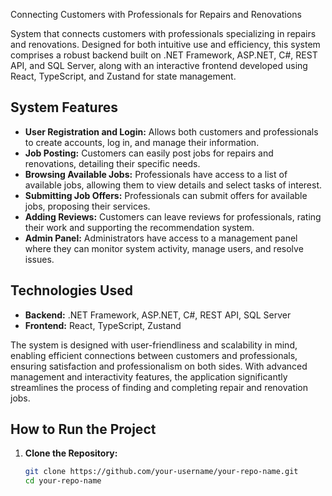 Connecting Customers with Professionals for Repairs and Renovations

System that connects customers with professionals specializing in repairs and renovations. Designed for both intuitive use and efficiency, this system comprises a robust backend built on .NET Framework, ASP.NET, C#, REST API, and SQL Server, along with an interactive frontend developed using React, TypeScript, and Zustand for state management.

## System Features

- **User Registration and Login:** Allows both customers and professionals to create accounts, log in, and manage their information.
- **Job Posting:** Customers can easily post jobs for repairs and renovations, detailing their specific needs.
- **Browsing Available Jobs:** Professionals have access to a list of available jobs, allowing them to view details and select tasks of interest.
- **Submitting Job Offers:** Professionals can submit offers for available jobs, proposing their services.
- **Adding Reviews:** Customers can leave reviews for professionals, rating their work and supporting the recommendation system.
- **Admin Panel:** Administrators have access to a management panel where they can monitor system activity, manage users, and resolve issues.

## Technologies Used

- **Backend:** .NET Framework, ASP.NET, C#, REST API, SQL Server
- **Frontend:** React, TypeScript, Zustand

The system is designed with user-friendliness and scalability in mind, enabling efficient connections between customers and professionals, ensuring satisfaction and professionalism on both sides. With advanced management and interactivity features, the application significantly streamlines the process of finding and completing repair and renovation jobs.

## How to Run the Project

1. **Clone the Repository:**
   ```sh
   git clone https://github.com/your-username/your-repo-name.git
   cd your-repo-name
